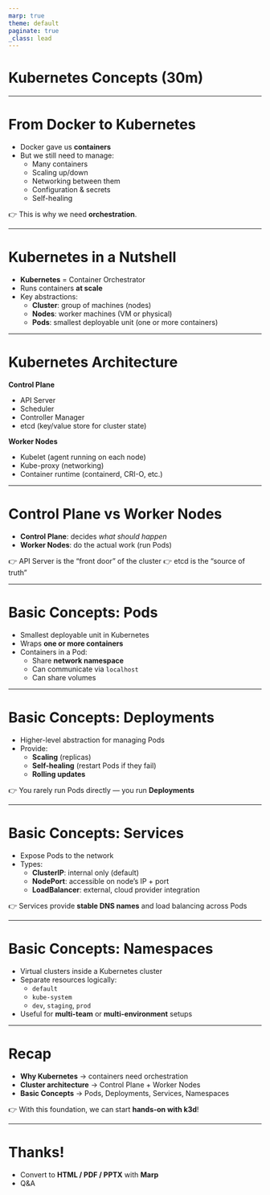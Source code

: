 ```yaml
---
marp: true
theme: default
paginate: true
_class: lead
---
```


# Kubernetes Concepts (30m)

---

# From Docker to Kubernetes

- Docker gave us **containers**
- But we still need to manage:
  - Many containers
  - Scaling up/down
  - Networking between them
  - Configuration & secrets
  - Self-healing

👉 This is why we need **orchestration**.

---

# Kubernetes in a Nutshell

- **Kubernetes** = Container Orchestrator
- Runs containers **at scale**
- Key abstractions:
  - **Cluster**: group of machines (nodes)
  - **Nodes**: worker machines (VM or physical)
  - **Pods**: smallest deployable unit (one or more containers)

---

# Kubernetes Architecture

**Control Plane**

- API Server
- Scheduler
- Controller Manager
- etcd (key/value store for cluster state)

**Worker Nodes**
- Kubelet (agent running on each node)
- Kube-proxy (networking)
- Container runtime (containerd, CRI-O, etc.)

---

# Control Plane vs Worker Nodes

- **Control Plane**: decides *what should happen*
- **Worker Nodes**: do the actual work (run Pods)

👉 API Server is the “front door” of the cluster
👉 etcd is the “source of truth”

---

# Basic Concepts: Pods

- Smallest deployable unit in Kubernetes
- Wraps **one or more containers**
- Containers in a Pod:
  - Share **network namespace**
  - Can communicate via `localhost`
  - Can share volumes

---

# Basic Concepts: Deployments

- Higher-level abstraction for managing Pods
- Provide:
  - **Scaling** (replicas)
  - **Self-healing** (restart Pods if they fail)
  - **Rolling updates**

👉 You rarely run Pods directly — you run **Deployments**

---

# Basic Concepts: Services

- Expose Pods to the network
- Types:
  - **ClusterIP**: internal only (default)
  - **NodePort**: accessible on node’s IP + port
  - **LoadBalancer**: external, cloud provider integration

👉 Services provide **stable DNS names** and load balancing across Pods

---

# Basic Concepts: Namespaces

- Virtual clusters inside a Kubernetes cluster
- Separate resources logically:
  - `default`
  - `kube-system`
  - `dev`, `staging`, `prod`
- Useful for **multi-team** or **multi-environment** setups

---

# Recap

- **Why Kubernetes** → containers need orchestration
- **Cluster architecture** → Control Plane + Worker Nodes
- **Basic Concepts** → Pods, Deployments, Services, Namespaces

👉 With this foundation, we can start **hands-on with k3d**!

---

# Thanks!

- Convert to **HTML / PDF / PPTX** with **Marp**
- Q&A

